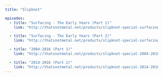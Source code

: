 ```yaml
---
title: "Slipknot"

episodes:
  - title: "Surfacing - The Early Years (Part 1)"
    link: "http://thatsnotmetal.net/products/slipknot-special-surfacing-the-early-years"

  - title: "Surfacing - The Early Years (Part 2)"
    link: "http://thatsnotmetal.net/products/slipknot-special-surfacing-the-early-years-part-2"

  - title: "2004-2016 (Part 1)"
    link: "http://thatsnotmetal.net/products/slipknot-special-2004-2016-part-1"

  - title: "2014-2016 (Part 2)"
    link: "http://thatsnotmetal.net/products/slipknot-special-2014-2016-part-2"
---
```

